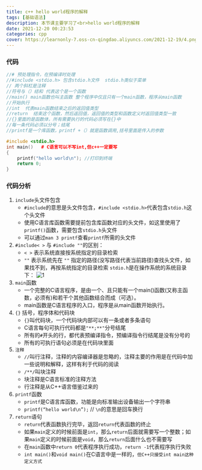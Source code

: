 ```yaml
---
title: c++ hello world程序的解释
tags: [基础语法]
description: 本节课主要学习了<br>hello world程序的解释
date: 2021-12-20 00:23:53
categories: cpp
cover: https://learnonly-7.oss-cn-qingdao.aliyuncs.com/2021-12-19/4.png
---
```

### 代码

```c++
//# 预处理指令，在预编译时处理
//#include <stdio.h> 包含stdio.h文件  stdio.h类似于菜单
// 两个斜杠是注释
//符号与（）结和 代表这个是一个函数
//main() main函数也叫主函数 整个程序中仅且只有一个main函数，程序从main函数
//开始执行
//int  代表main函数结束之后的返回值类型
//return  结束这个函数，然后返回值，返回值的类型和函数定义时返回值类型一致
//{}里面的是函数体，所有需要执行的代码必须写在{}中
//每一条代码必须以分号；结尾
//printf是一个库函数，printf +（）就是函数调用,括号里面是传入的参数

#include <stdio.h>
int main()   # C语言可以不写int,但c++一定要写
{
	printf("hello world\n"); //打印到终端
	return 0;
}
```

### 代码分析

1.  `include`头文件包含
    -  `#include`的意思是头文件包含，`#include <stdio.h>`代表包含`stdio.h`这个头文件
    -  使用C语言库函数需要提前包含库函数对应的头文件，如这里使用了`printf()`函数，需要包含`stdio.h`头文件
    -  可以通过`man 3 printf`查看`printf`所需的头文件
2.  `#include< >` 与 `#include ""`的区别：
    -  `< >` 表示系统直接按系统指定的目录检索
    -  `""` 表示系统先在 `""` 指定的路径(没写路径代表当前路径)查找头文件，如果找不到，再按系统指定的目录检索
        `stdio.h`是在操作系统的系统目录下：
        ![1](https://learnonly-7.oss-cn-qingdao.aliyuncs.com/2021-12-19/1.png)
3.  `main`函数
    - 一个完整的C语言程序，是由一个、且只能有一个main()函数(又称主函数，必须有)和若干个其他函数结合而成（可选）。
    -  main函数是C语言程序的入口，程序是从main函数开始执行。
4.  `{}` 括号，程序体和代码块
    -  `{}`叫代码块，一个代码块内部可以有一条或者多条语句
    -  C语言每句可执行代码都是`"**;**"`分号结尾
    -  所有的`#`开头的行，都代表预编译指令，预编译指令行结尾是没有分号的
    -  所有的可执行语句必须是在代码块里面
5.  `注释`
    - `//`叫行注释，注释的内容编译器是忽略的，注释主要的作用是在代码中加一些说明和解释，这样有利于代码的阅读
    -  `/**/`叫块注释
    -  块注释是C语言标准的注释方法
    -  行注释是从C++语言借鉴过来的
6.  `printf`函数
    - `printf`是C语言库函数，功能是向标准输出设备输出一个字符串
    - `printf(“hello world\n”);`  // `\n`的意思是回车换行
7.  `return`语句
    - `return`代表函数执行完毕，返回`return`代表函数的终止
    - 如果`main`定义的时候前面是`int`，那么`return`后面就需要写一个整数；如果`main`定义的时候前面是`void`，那么`return`后面什么也不需要写
    - 在`main`函数中`return 0`代表程序执行成功，`return -1`代表程序执行失败
    - `int main()`和`void main()`在C语言中是一样的，`但C++只接受int main这种定义方式`